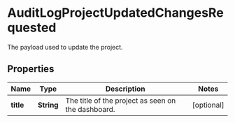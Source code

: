 

# AuditLogProjectUpdatedChangesRequested

The payload used to update the project.

## Properties

| Name | Type | Description | Notes |
|------------ | ------------- | ------------- | -------------|
|**title** | **String** | The title of the project as seen on the dashboard. |  [optional] |



